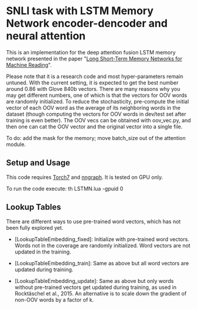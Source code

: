 # SNLI task with LSTM Memory Network encoder-dencoder and neural attention

This is an implementation for the deep attention fusion LSTM memory network presented in the paper "[Long Short-Term Memory Networks for Machine Reading](http://arxiv.org/abs/1601.06733)". 

Please note that it is a research code and most hyper-parameters remain untuned. With the current setting, it is expected to get the best number around 0.86 with Glove 840b vectors. There are many reasons why you may get different numbers, one of which is that the vectors for OOV words are randomly initialized. To reduce the stochasticity, pre-compute the initial vector of each OOV word as the average of its neighboring words in the dataset (though computing the vectors for OOV words in dev/test set after training is even better). The OOV vecs can be obtained with oov_vec.py, and then one can cat the OOV vector and the original vector into a single file.

To do: add the mask for the memory; move batch_size out of the attention module.

## Setup and Usage
This code requires [Torch7](http://torch.ch/) and [nngraph](http://github.com/torch/nngraph). It is tested on GPU only.

To run the code execute: th LSTMN.lua -gpuid 0


## Lookup Tables
There are different ways to use pre-trained word vectors, which has not been fully explored yet.

* [LookupTableEmbedding_fixed]: Initialize with pre-trained word vectors. Words not in the coverage are randomly initialized. Word vectors are not updated in the training.

* [LookupTableEmbedding_train]: Same as above but all word vectors are updated during training.

* [LookupTableEmbedding_update]: Same as above but only words without pre-trained vectors get updated during training, as used in Rocktäschel et al., 2015. An alternative is to scale down the gradient of non-OOV words by a factor of k. 
